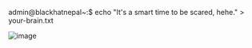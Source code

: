 admin@blackhatnepal~:$ echo "It's a smart time to be scared, hehe." > your-brain.txt

![image](https://github.com/blackhatnepal/blackhatnepal/assets/118687329/c6c363ee-c27e-40da-b0a7-642146225e51)
